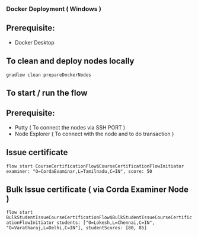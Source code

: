 ### Docker Deployment ( Windows )

## Prerequisite:

- Docker Desktop

## To clean and deploy nodes locally

``` gradlew clean prepareDockerNodes ```

## To start / run the flow

## Prerequisite:

- Putty ( To connect the nodes via SSH PORT )
- Node Explorer ( To connect with the node and to do transaction )
## Issue certificate

``` flow start CourseCertificationFlow$CourseCertificationFlowInitiator examiner: "O=CordaExaminar,L=Tamilnadu,C=IN", score: 50 ```

## Bulk Issue certificate ( via Corda Examiner Node )

``` flow start BulkStudentIssueCourseCertificationFlow$BulkStudentIssueCourseCertificationFlowInitiator students: ["O=Lokesh,L=Chennai,C=IN", "O=Varatharaj,L=Delhi,C=IN"], studentScores: [80, 85] ```